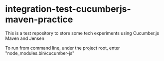 # integration-test-cucumberjs-maven-practice
This is a test repository to store some tech experiments using Cucumber.js Maven and Jensen

To run from command line, under the project root, enter "node_modules\.bin\cucumber-js"
